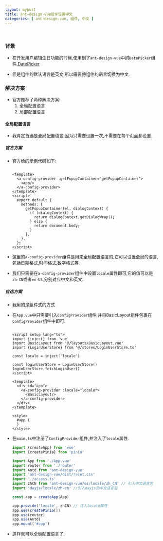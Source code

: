```yaml
---
layout: mypost
title: ant-design-vue组件设置中文
categories: [ ant-design-vue, 组件, 中文 ]
---
```


<br>

### 背景

- 在开发用户编辑生日功能的时候,使用到了`ant-design-vue`中的`DatePicker`组件,[DatePicker](https://2x.antdv.com/components/date-picker-cn/)

- 但是组件的默认语言是英文,所以需要将组件的语言切换为中文.

### 解决方案

- 官方推荐了两种解决方案:
    1. 全局配置语言
    2. 局部配置语言

#### 全局配置语言

- 我肯定首选是全局配置语言,因为只需要设置一次,不需要在每个页面都设置.

##### 官方方案

- 官方给的示例代码如下:
  ```vue
  
  <template>
    <a-config-provider :getPopupContainer="getPopupContainer">
      <app/>
    </a-config-provider>
  </template>
  <script>
    export default {
      methods: {
        getPopupContainer(el, dialogContext) {
          if (dialogContext) {
            return dialogContext.getDialogWrap();
          } else {
            return document.body;
          }
        },
      },
    };
  </script> 
  ```

- 这里的`a-config-provider`组件是用来全局配置语言的,它可以设置全局的语言,包括日期格式,时间格式,数字格式等.
- 我们只需要在`a-config-provider`组件中设置`locale`属性即可,它的值可以是`zh-CN`或者`en-US`,分别对应中文和英文.

##### 自选方案

- 我用的是组件式的方式
- 在`App.vue`中只需要引入`ConfigProvider`组件,并将BasicLayout组件包裹在`ConfigProvider`组件中即可.

  ```vue
  
  <script setup lang="ts">
  import {inject} from 'vue'
  import BasicLayout from '@/layouts/BasicLayout.vue'
  import {LoginUserStore} from '@/stores/LoginUserStore.ts'
  
  const locale = inject('locale')
  
  const loginUserStore = LoginUserStore()
  loginUserStore.fetchLoginUser()
  </script>
  
  <template>
    <div id="app">
      <a-config-provider :locale="locale">
        <BasicLayout/>
      </a-config-provider>
    </div>
  </template>
  
  <style>
    #app {
    }
  </style>
  ```

- 在`main.ts`中注册了`ConfigProvider`组件,并注入了`locale`属性.

  ```typescript
  import {createApp} from 'vue'
  import {createPinia} from 'pinia'
  
  import App from './App.vue'
  import router from './router'
  import Antd from 'ant-design-vue'
  import 'ant-design-vue/dist/reset.css'
  import './access.ts'
  import zhCN from 'ant-design-vue/es/locale/zh_CN' // 引入中文语言包
  import 'dayjs/locale/zh-cn' //引入dayjs的中文语言包
  
  const app = createApp(App)
  
  app.provide('locale', zhCN) // 注入locale属性
  app.use(createPinia())
  app.use(router)
  app.use(Antd)
  app.mount('#app') 
  ```
  
- 这样就可以全局配置语言了.